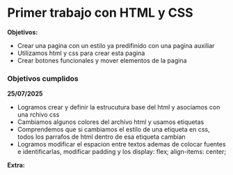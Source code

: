 # Primer trabajo con HTML y CSS
**Objetivos:**
- Crear una pagina con un estilo ya predifinido con una pagina auxiliar
- Utilizamos html y css para crear esta pagina
- Crear botones funcionales y mover elementos de la pagina
### Objetivos cumplidos
**25/07/2025**
- Logramos crear y definir la estrucutura base del html y  asociamos con una rchivo css
- Cambiamos algunos colores del archivo html y usamos etiquetas
- Comprendemos que si cambiamos el estilo de una etiqueta en css, todos los parrafos de html dentro de esa etiqueta cambian
- Logramos modificar el espacion entre textos ademas de colocar fuentes e identificarlas, modificar padding y los display: flex;
    align-items: center;

**Extra:**